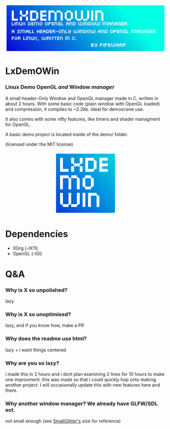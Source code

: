  
![Banner](./brand/banner.png)


# LxDemOWin
### **Linux Demo OpenGL** *and* **Window** *manager*


A small header-Only Window and OpenGL manager made in C, written in about 2 hours. With some basic code (plain window with OpenGL loaded) and compression, it compiles to ~2.2kb. Ideal for demoscene use.

It also comes with some nifty features, like timers and shader managment for OpenGL.

A basic demo project is located inside of the demo/ folder.

(licensed under the MIT license)

<p align="center">
<img src="./brand/icon.png" alt="drawing" width="200" height="200"/>
</p>

# Dependencies

- XOrg (-lX11)
- OpenGL (-lGl)

# Q&A

### Why is X so unpolished?
lazy

### Why is X so unoptimised?
lazy, and if you know how, make a PR

### Why does the readme use html?
lazy + i want things centered

### Why are you so lazy?
i made this in 2 hours and i dont plan examining 2 lines for 10 hours to make one improvment. this was made so that i could quickly hop onto making another project. I will occasionally update this with new features here and there.

### Why another window manager? We already have GLFW/SDL ect.
not small enough (see [SmallGlitter's](https://github.com/PipeWarp/Small-Glitter) size for reference)

